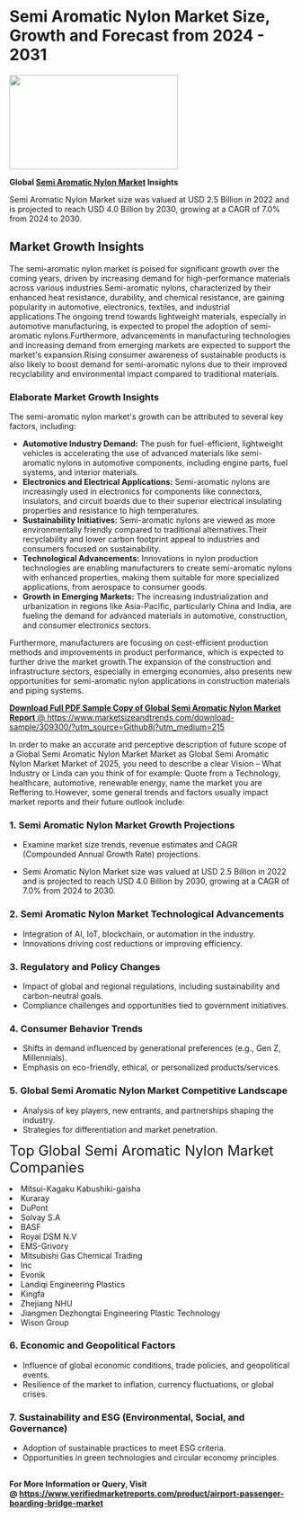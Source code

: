 <H1>Semi Aromatic Nylon Market Size, Growth and Forecast from 2024 - 2031</H1><img class="aligncenter size-medium wp-image-584254" src="https://thirdeyenews.in/wp-content/uploads/2024/09/Global-Market-Research-300x168.jpeg" alt="" width="300" height="168" /><p><strong>Global&nbsp;<a href="https://www.marketsizeandtrends.com/download-sample/309300/?utm_source=Github8j?utm_medium=215">Semi Aromatic Nylon Market</a> Insights</strong></p><p>Semi Aromatic Nylon Market size was valued at USD 2.5 Billion in 2022 and is projected to reach USD 4.0 Billion by 2030, growing at a CAGR of 7.0% from 2024 to 2030.</p><p><h2>Market Growth Insights</h2> <p>The semi-aromatic nylon market is poised for significant growth over the coming years, driven by increasing demand for high-performance materials across various industries.Semi-aromatic nylons, characterized by their enhanced heat resistance, durability, and chemical resistance, are gaining popularity in automotive, electronics, textiles, and industrial applications.The ongoing trend towards lightweight materials, especially in automotive manufacturing, is expected to propel the adoption of semi-aromatic nylons.Furthermore, advancements in manufacturing technologies and increasing demand from emerging markets are expected to support the market's expansion.Rising consumer awareness of sustainable products is also likely to boost demand for semi-aromatic nylons due to their improved recyclability and environmental impact compared to traditional materials.</p> <p><a href="download_sample_link_here"></a></p> <h3>Elaborate Market Growth Insights</h3> <p>The semi-aromatic nylon market's growth can be attributed to several key factors, including:</p> <ul> <li><strong>Automotive Industry Demand:</strong> The push for fuel-efficient, lightweight vehicles is accelerating the use of advanced materials like semi-aromatic nylons in automotive components, including engine parts, fuel systems, and interior materials.</li> <li><strong>Electronics and Electrical Applications:</strong> Semi-aromatic nylons are increasingly used in electronics for components like connectors, insulators, and circuit boards due to their superior electrical insulating properties and resistance to high temperatures.</li> <li><strong>Sustainability Initiatives:</strong> Semi-aromatic nylons are viewed as more environmentally friendly compared to traditional alternatives.Their recyclability and lower carbon footprint appeal to industries and consumers focused on sustainability.</li> <li><strong>Technological Advancements:</strong> Innovations in nylon production technologies are enabling manufacturers to create semi-aromatic nylons with enhanced properties, making them suitable for more specialized applications, from aerospace to consumer goods.</li> <li><strong>Growth in Emerging Markets:</strong> The increasing industrialization and urbanization in regions like Asia-Pacific, particularly China and India, are fueling the demand for advanced materials in automotive, construction, and consumer electronics sectors.</li> </ul> <p>Furthermore, manufacturers are focusing on cost-efficient production methods and improvements in product performance, which is expected to further drive the market growth.The expansion of the construction and infrastructure sectors, especially in emerging economies, also presents new opportunities for semi-aromatic nylon applications in construction materials and piping systems.</p> <p><a href="get_more_link_here"></p><p><span class=""><strong>Download Full PDF Sample Copy of Global Semi Aromatic Nylon Market Report</strong> @ <a href="https://www.marketsizeandtrends.com/download-sample/309300/?utm_source=Github8j?utm_medium=215" target="_blank">https://www.marketsizeandtrends.com/download-sample/309300/?utm_source=Github8j?utm_medium=215</a></span></p><p>In order to make an accurate and perceptive description of future scope of a Global&nbsp;Semi Aromatic Nylon Market Market as Global&nbsp;Semi Aromatic Nylon Market Market of 2025, you need to describe a clear Vision &ndash; What Industry or Linda can you think of for example: Quote from a Technology, healthcare, automotive, renewable energy, name the market you are Reffering to.However, some general trends and factors usually impact market reports and their future outlook include:</p><h3>1.&nbsp;<strong>Semi Aromatic Nylon Market Growth Projections</strong></h3><ul><li>Examine market size trends, revenue estimates and CAGR (Compounded Annual Growth Rate) projections.</li><li><p>Semi Aromatic Nylon Market size was valued at USD 2.5 Billion in 2022 and is projected to reach USD 4.0 Billion by 2030, growing at a CAGR of 7.0% from 2024 to 2030.</p></li></ul><h3>2.&nbsp;<strong>Semi Aromatic Nylon Market Technological Advancements</strong></h3><ul><li>Integration of AI, IoT, blockchain, or automation in the industry.</li><li>Innovations driving cost reductions or improving efficiency.</li></ul><h3>3.&nbsp;<strong>Regulatory and Policy Changes</strong></h3><ul><li>Impact of global and regional regulations, including sustainability and carbon-neutral goals.</li><li>Compliance challenges and opportunities tied to government initiatives.</li></ul><h3>4.&nbsp;<strong>Consumer Behavior Trends</strong></h3><ul><li>Shifts in demand influenced by generational preferences (e.g., Gen Z, Millennials).</li><li>Emphasis on eco-friendly, ethical, or personalized products/services.</li></ul><h3>5.&nbsp;<strong>Global Semi Aromatic Nylon Market Competitive Landscape</strong></h3><ul><li>Analysis of key players, new entrants, and partnerships shaping the industry.</li><li>Strategies for differentiation and market penetration.</li></ul><p data-pm-slice="1 1 []"><span style="color: inherit; font-family: inherit; font-size: 25px;">Top Global Semi Aromatic Nylon Market Companies</span></p><div class="" data-test-id=""><p><li>Mitsui-Kagaku Kabushiki-gaisha</li><li> Kuraray</li><li> DuPont</li><li> Solvay S.A</li><li> BASF</li><li> Royal DSM N.V</li><li> EMS-Grivory</li><li> Mitsubishi Gas Chemical Trading</li><li> Inc</li><li> Evonik</li><li> Landiqi Engineering Plastics</li><li> Kingfa</li><li> Zhejiang NHU</li><li> Jiangmen Dezhongtai Engineering Plastic Technology</li><li> Wison Group</li></p></div><h3>6.&nbsp;<strong>Economic and Geopolitical Factors</strong></h3><ul><li>Influence of global economic conditions, trade policies, and geopolitical events.</li><li>Resilience of the market to inflation, currency fluctuations, or global crises.</li></ul><h3>7.&nbsp;<strong>Sustainability and ESG (Environmental, Social, and Governance)</strong></h3><ul><li>Adoption of sustainable practices to meet ESG criteria.</li><li>Opportunities in green technologies and circular economy principles.</li></ul><h2><strong style="font-size: 14px;">For More Information or Query, Visit @&nbsp;</strong><a style="background-color: #ffffff; font-size: 14px;" href="https://www.marketsizeandtrends.com/report/semi-aromatic-nylon-market/" target="_blank">https://www.verifiedmarketreports.com/product/airport-passenger-boarding-bridge-market</a></h2>